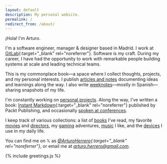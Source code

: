 ```yaml
---
layout: default
description: My personal website.
permalink: /
redirect_from: /about/
---
```


¡Hola! I'm Arturo.

I'm a software engineer, manager & designer based in Madrid. I work at
[GitLab][9]{:target="_blank" rel="noreferrer"}. Software is my craft. During my
career, I have had the opportunity to work with remarkable people building
systems at scale and leading technical teams.

This is my commonplace book—a space where I collect thoughts, projects, and my
personal interests. I publish [articles and notes][3] documenting
ideas and learnings along the way. I also write [weeknotes][14]—mostly in
Spanish—sharing snapshots of my life.

I'm constantly working on [personal projects][8]. Along the way, I've written a
book: [Instant Markdown][5]{:target="_blank" rel="noreferrer"} published by
Packt Publishing, and occasionally [spoken at conferences][6].

I keep track of various collections: a list of [books][7] I've read,
my favorite [movies][11] and [directors][12], my [gaming][13] adventures,
[music][16] I like, and the [devices][15] I use in my daily life.

You can find me on 𝕏 as *[@ArturoHerrero][4]{:target="_blank" rel="noreferrer"}*,
or email me at *<arturo.herrero@gmail.com>*.

{% include greetings.js %}


[3]: /archive/
[4]: https://x.com/ArturoHerrero
[5]: https://www.goodreads.com/book/show/21231392-instant-markdown
[6]: /talks/
[7]: /books/
[8]: /projects/
[9]: https://gitlab.com
[11]: /movies/
[12]: /directors/
[13]: /games/
[14]: /weeknotes/
[15]: /devices/
[16]: /music/
